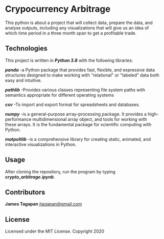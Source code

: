 # Crypocurrency Arbitrage

This python is about a project that will collect data, prepare the data, and analyse outputs, including any visualizations that will give us an idea of which time period in a three month span to get a profitable trade. 

## Technologies

This project is written in ***Python 3.8*** with the following libraries:

***panda***       -a Python package that provides fast, flexible, and expressive data structures designed to make working with 
                    "relational" or "labeled" data both easy and intuitive.

***pathlib***     -Provides various classes representing file system paths 
                   with semantics appropriate for different operating systems
              
***csv***         -To import and export format for spreadsheets and databases.  

***numpy***       -is a general-purpose array-processing package. It provides a high-performance multidimensional array object, and tools for working with these arrays. It is the fundamental package for scientific computing with Python.

***matpoltlib***  -is a comprehensive library for creating static, animated, and interactive visualizations in Python.



## Usage

After cloning the repository, run the program by typing ***crypto_arbitrage.ipynb***. 

## Contributors

**James Tagapan**
jtagapan@gmail.com

## License
Licensed under the MIT License. Copyright 2020

